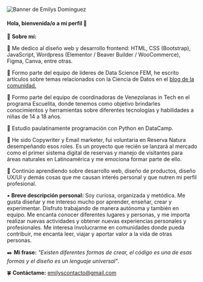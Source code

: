![Banner de Emilys Dominguez](https://github.com/Emilysdominguez/emilysdominguez/assets/110004814/7e70c113-558b-450d-8137-672401be4d2d)

#### Hola, bienvenida/o a mi perfil 👋

🔹 **Sobre mí:**

📌 Me dedico al diseño web y desarrollo frontend: HTML, CSS (Bootstrap), JavaScript, Wordpress (Elementor / Beaver Builder / WooCommerce), Figma, Canva, entre otras.

📌 Formo parte del equipo de líderes de Data Science FEM, he escrito artículos sobre temas relacionados con la Ciencia de Datos en el [blog de la comunidad.](https://medium.com/@datasciencefem)

📌 Formo parte del equipo de coordinadoras de Venezolanas in Tech en el programa Escuelita, donde tenemos como objetivo brindarles conocimientos y herramientas sobre diferentes tecnologías y habilidades a niñas de 14 a 18 años.

📌 Estudio paulatinamente programación con Python en DataCamp.

📌 He sido Copywriter y Email marketer, fuí voluntaria en Reserva Natura desempeñando esos roles. Es un proyecto que recién se lanzará al mercado como el primer sistema digital de reservas y manejo de visitantes para áreas naturales en Latinoamérica y me emociona formar parte de ello.

📌 Continúo aprendiendo sobre desarrollo web, diseño de productos, diseño UX/UI y demás cosas que me causan interés personal y que nutren mi perfil profesional.

▪️ **Breve descripción personal:** Soy curiosa, organizada y metódica. Me gusta diseñar y me intereso mucho por aprender, enseñar, crear y experimentar. Disfruto trabajando de manera autónoma y también en equipo. Me encanta conocer diferentes lugares y personas, y me importa realizar nuevas actividades y obtener nuevas experiencias personales y profesionales. Me interesa involucrarme en comunidades donde pueda contribuir, me encanta leer, viajar y aportar valor a la vida de otras personas.


✒️ **Mi frase:** *"Existen diferentes formas de crear, el código es una de esas formas y el diseño es un lenguaje universal"*.


🍀 **Contáctame:** emilyscontacto@gmail.com
